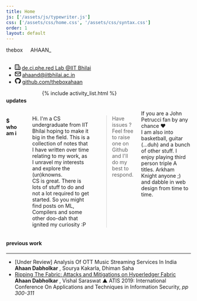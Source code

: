 ```yaml
---
title: Home
js: ['/assets/js/typewriter.js']
css: ['/assets/css/home.css', '/assets/css/syntax.css']
order: 1
layout: default
---
```


<div class="spacer-small"></div>

<div class="main-panel row">
    <div class="three columns">
        <span class="panel-name">thebox</span>
        <span class="panel-subname">AHAAN_</span>
    </div>
    <div class="nine columns">&nbsp;
    </div>
</div>

<div class="links twelve columns">
    <ul>
        <li>
            <svg class="octicon octicon-organization text-gray" viewBox="0 0 16 16" version="1.1" width="15" height="15" aria-hidden="true"><path fill-rule="evenodd" d="M1.5 14.25c0 .138.112.25.25.25H4v-1.25a.75.75 0 01.75-.75h2.5a.75.75 0 01.75.75v1.25h2.25a.25.25 0 00.25-.25V1.75a.25.25 0 00-.25-.25h-8.5a.25.25 0 00-.25.25v12.5zM1.75 16A1.75 1.75 0 010 14.25V1.75C0 .784.784 0 1.75 0h8.5C11.216 0 12 .784 12 1.75v12.5c0 .085-.006.168-.018.25h2.268a.25.25 0 00.25-.25V8.285a.25.25 0 00-.111-.208l-1.055-.703a.75.75 0 11.832-1.248l1.055.703c.487.325.779.871.779 1.456v5.965A1.75 1.75 0 0114.25 16h-3.5a.75.75 0 01-.197-.026c-.099.017-.2.026-.303.026h-3a.75.75 0 01-.75-.75V14h-1v1.25a.75.75 0 01-.75.75h-3zM3 3.75A.75.75 0 013.75 3h.5a.75.75 0 010 1.5h-.5A.75.75 0 013 3.75zM3.75 6a.75.75 0 000 1.5h.5a.75.75 0 000-1.5h-.5zM3 9.75A.75.75 0 013.75 9h.5a.75.75 0 010 1.5h-.5A.75.75 0 013 9.75zM7.75 9a.75.75 0 000 1.5h.5a.75.75 0 000-1.5h-.5zM7 6.75A.75.75 0 017.75 6h.5a.75.75 0 010 1.5h-.5A.75.75 0 017 6.75zM7.75 3a.75.75 0 000 1.5h.5a.75.75 0 000-1.5h-.5z"></path></svg>
            <a href="http://de.ci.phe.red/"><span>de.ci.phe.red Lab @IIT Bhilai</span></a>
        </li>
        <li>
            <svg class="octicon octicon-mail" viewBox="0 0 16 16" version="1.1" width="16" height="16" aria-hidden="true"><path fill-rule="evenodd" d="M1.75 2A1.75 1.75 0 000 3.75v.736a.75.75 0 000 .027v7.737C0 13.216.784 14 1.75 14h12.5A1.75 1.75 0 0016 12.25v-8.5A1.75 1.75 0 0014.25 2H1.75zM14.5 4.07v-.32a.25.25 0 00-.25-.25H1.75a.25.25 0 00-.25.25v.32L8 7.88l6.5-3.81zm-13 1.74v6.441c0 .138.112.25.25.25h12.5a.25.25 0 00.25-.25V5.809L8.38 9.397a.75.75 0 01-.76 0L1.5 5.809z"></path></svg>
            <a href="mailto:ahaand@iitbhilai.ac.in"><span>ahaand@iitbhilai.ac.in</span></a>
        </li>
        <!-- <li>
            <svg class="octicon octicon-link" viewBox="0 0 16 16" version="1.1" width="16" height="16" aria-hidden="true"><path fill-rule="evenodd" d="M7.775 3.275a.75.75 0 001.06 1.06l1.25-1.25a2 2 0 112.83 2.83l-2.5 2.5a2 2 0 01-2.83 0 .75.75 0 00-1.06 1.06 3.5 3.5 0 004.95 0l2.5-2.5a3.5 3.5 0 00-4.95-4.95l-1.25 1.25zm-4.69 9.64a2 2 0 010-2.83l2.5-2.5a2 2 0 012.83 0 .75.75 0 001.06-1.06 3.5 3.5 0 00-4.95 0l-2.5 2.5a3.5 3.5 0 004.95 4.95l1.25-1.25a.75.75 0 00-1.06-1.06l-1.25 1.25a2 2 0 01-2.83 0z"></path></svg>
            <span><a href="{{site.url}}">{{site.url}}</a></span>
        </li> -->
        <li>
            <svg version="1.1" width="16" height="16" viewBox="0 0 16 16" class="octicon octicon-mark-github" aria-hidden="true"><path fill-rule="evenodd" d="M8 0C3.58 0 0 3.58 0 8c0 3.54 2.29 6.53 5.47 7.59.4.07.55-.17.55-.38 0-.19-.01-.82-.01-1.49-2.01.37-2.53-.49-2.69-.94-.09-.23-.48-.94-.82-1.13-.28-.15-.68-.52-.01-.53.63-.01 1.08.58 1.23.82.72 1.21 1.87.87 2.33.66.07-.52.28-.87.51-1.07-1.78-.2-3.64-.89-3.64-3.95 0-.87.31-1.59.82-2.15-.08-.2-.36-1.02.08-2.12 0 0 .67-.21 2.2.82.64-.18 1.32-.27 2-.27.68 0 1.36.09 2 .27 1.53-1.04 2.2-.82 2.2-.82.44 1.1.16 1.92.08 2.12.51.56.82 1.27.82 2.15 0 3.07-1.87 3.75-3.65 3.95.29.25.54.73.54 1.48 0 1.07-.01 1.93-.01 2.2 0 .21.15.46.55.38A8.013 8.013 0 0 0 16 8c0-4.42-3.58-8-8-8z"></path></svg>
            <a href="https://github.com/theboxahaan"><span>github.com/theboxahaan</span></a>
        </li>
    </ul>
</div>

<div class="spacer-small"></div>

<div class="row">
    <div class="activity six columns">
        <!-- <h3>&sect; activity</h3> -->
        <h4>updates</h4>
        <hr>
        {% include activity_list.html %}
    </div>
    <div class="intro six columns">
    <h4>$ who am i</h4>
    <hr>
    <p>Hi. I'm a CS undergraduate from IIT Bhilai hoping to make it big in the field. This is a collection of notes that I have written over time relating to my work, as I unravel my interests and explore the (un)knowns.<br> 
    CS is great. There is lots of stuff to do and not a lot required to get started. So you might find posts on ML, Compilers and some other doo-dah that ignited my curiosity :P
    </p>
    <blockquote>
        Have issues ? Feel free to raise one on Github and I'll do my best to respond.
    </blockquote>
    If you are a John Petrucci fan by any chance ♥ <br>
    I am also into basketball, guitar (...duh) and a bunch of other stuff. I enjoy playing third person triple A titles. Arkham Knight anyone ;) and dabble in web design from time to time.
        <!-- <img src="/assets/images/haddock.jpg" width="100%"> -->
    </div>
</div>

<!-- <div class="spacer-small"></div> -->
<div class="pub activity row">
    <h4>previous work</h4>
    <hr>
    <ul class="pub-list">
        <li><span class="pub-name">[Under Review] Analysis Of OTT Music Streaming Services In India</span><br><span class="pub-author"><b>Ahaan Dabholkar</b> , Sourya Kakarla, Dhiman Saha</span></li>
        <li><a href="https://link.springer.com/chapter/10.1007/978-981-15-0871-4_24"><span class="pub-name">Ripping The Fabric: Attacks and Mitigations on Hyperledger Fabric</span></a><br><span class="pub-author"><b>Ahaan Dabholkar</b> , Vishal Saraswat</span> ▲ <span class="pub-venue">ATIS 2019: International Conference On Applications and Techniques in Information Security, <i>pp 300-311</i></span></li>
    </ul>
</div>

<!-- <div class="activity row">
    <div class="five columns">
    <h4>current projects</h4>
    <hr>
    <ul>
        <li>Analysis Of DRM Systems - Widevine</li>
        <li>Secure Boot On Embedded Devices</li>
        <li>Analysis Of Lightweight RFID Authentication Protcols</li>
        <li><code>emu</code> NES Emulation Stuff :P</li>
    </ul>
    </div>
    <div class="seven columns">
        <h4>The educ8 Project</h4>
        <hr>
        The educ8 project (named temporarily) is <i>supposed to be</i> a completely crowdsourced, open problem solving platform for students of competetive examinations, olympiads etc. The goal of the project is to provide free and open access to a repository of problems and solutions in Physics, Mathematics and Chemistry in order to aid preparations.<br>
        Exam preparation in India is being monopolised, and this is not good. While I am cognizant of the role that these monopolies play, they are going about it the wrong way.
    </div>
</div> -->
